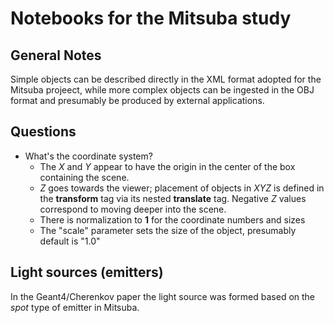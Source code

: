 # Notebooks for the Mitsuba study

## General Notes

Simple objects can be described directly in the XML format adopted for the Mitsuba
projeect, while more complex objects can be ingested in the OBJ format and presumably
be produced by external applications.

## Questions

* What's the coordinate system?
   * The _X_ and _Y_ appear to have the origin in the center of the box containing the scene.
   * _Z_ goes towards the viewer; placement of objects in _XYZ_ is defined in the __transform__ tag via
   its nested __translate__ tag. Negative _Z_ values correspond to moving deeper into the scene.
   * There is normalization to **1** for the coordinate numbers and sizes
   * The "scale" parameter sets the size of the object, presumably default is "1.0"

## Light sources (emitters)

In the Geant4/Cherenkov paper the light source was formed based on the _spot_ type of emitter in Mitsuba.

